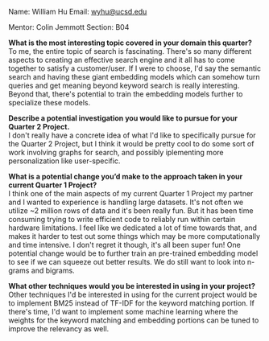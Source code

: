 Name: William Hu Email: wyhu@ucsd.edu

Mentor: Colin Jemmott Section: B04

**What is the most interesting topic covered in your domain this quarter?**\
To me, the entire topic of search is fascinating. There's so many different aspects to creating an effective search engine and it all has to come together to satisfy a customer/user. If I were to choose, I'd say the semantic search and having these giant embedding models which can somehow turn queries and get meaning beyond keyword search is really interesting. Beyond that, there's potential to train the embedding models further to specialize these models. 

**Describe a potential investigation you would like to pursue for your Quarter 2 Project.**\
I don't really have a concrete idea of what I'd like to specifically pursue for the Quarter 2 Project, but I think it would be pretty cool to do some sort of work involving graphs for search, and possibly iplementing more personalization like user-specific.

**What is a potential change you’d make to the approach taken in your current Quarter 1 Project?**\
I think one of the main aspects of my current Quarter 1 Project my partner and I wanted to experience is handling large datasets. It's not often we utilize ~2 million rows of data and it's been really fun. But it has been time consuming trying to write efficient code to reliably run within certain hardware limitations. I feel like we dedicated a lot of time towards that, and makes it harder to test out some things which may be more computationally and time intensive. I don't regret it though, it's all been super fun! One potential change would be to further train an pre-trained embedding model to see if we can squeeze out better results. We do still want to look into n-grams and bigrams. 

**What other techniques would you be interested in using in your project?**\
Other techniques I'd be interested in using for the current project would be to implement BM25 instead of TF-IDF for the keyword matching portion. If there's time, I'd want to implement some machine learning where the weights for the keyword matching and embedding portions can be tuned to improve the relevancy as well.
